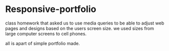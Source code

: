 # Responsive-portfolio

class homework that asked us to use media queries to be able to adjust web pages and designs based on the users screen size. 
we used sizes from large computer screens to cell phones. 

all is apart of simple portfolio made. 
